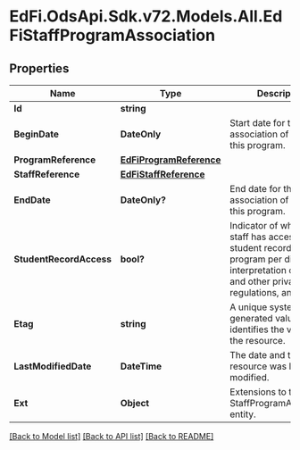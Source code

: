 # EdFi.OdsApi.Sdk.v72.Models.All.EdFiStaffProgramAssociation

## Properties

Name | Type | Description | Notes
------------ | ------------- | ------------- | -------------
**Id** | **string** |  | [optional] 
**BeginDate** | **DateOnly** | Start date for the association of staff to this program. | 
**ProgramReference** | [**EdFiProgramReference**](EdFiProgramReference.md) |  | 
**StaffReference** | [**EdFiStaffReference**](EdFiStaffReference.md) |  | 
**EndDate** | **DateOnly?** | End date for the association of staff to this program. | [optional] 
**StudentRecordAccess** | **bool?** | Indicator of whether the staff has access to the student records of the program per district interpretation of FERPA and other privacy laws, regulations, and policies. | [optional] 
**Etag** | **string** | A unique system-generated value that identifies the version of the resource. | [optional] 
**LastModifiedDate** | **DateTime** | The date and time the resource was last modified. | [optional] 
**Ext** | **Object** | Extensions to the StaffProgramAssociation entity. | [optional] 

[[Back to Model list]](../README.md#documentation-for-models) [[Back to API list]](../README.md#documentation-for-api-endpoints) [[Back to README]](../README.md)

